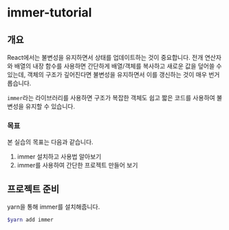 # immer-tutorial

## 개요

React에서는 불변성을 유지하면서 상태를 업데이트하는 것이 중요합니다. 전개 연산자와 배열의 내장 함수를 사용하면 간단하게 배열/객체를 복사하고 새로운 값을 덮어쓸 수 있는데, 객체의 구조가 깊어진다면 불변성을 유지하면서 이를 갱신하는 것이 매우 번거롭습니다.

`immer`라는 라이브러리를 사용하면 구조가 복잡한 객체도 쉽고 짧은 코드를 사용하여 불변성을 유지할 수 있습니다.

### 목표

본 실습의 목표는 다음과 같습니다.

1. immer 설치하고 사용법 알아보기
2. immer를 사용하여 간단한 프로젝트 만들어 보기

## 프로젝트 준비

yarn을 통해 immer를 설치해줍니다.

```bash
$yarn add immer
```
